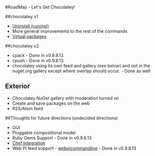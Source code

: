 #RoadMap - Let's Get Chocolatey!

##chocolatey v1  
  
* [Uninstall (cuninst)](https://github.com/ferventcoder/nugetpackages/issues/28)
* More general improvements to the rest of the commands
* [Virtual packages](https://github.com/ferventcoder/nugetpackages/issues/30)

##chocolatey v2  
  
* cpack - Done in v0.9.8.13  
* cpush - Done in v0.9.8.13  
* chocolatey using its own feed and gallery (see below) and not in the nuget.org gallery except where overlap should occur. - Done as well  
  
## Exterior  
  
* Chocolatey NuGet gallery with moderation turned on
* Create and save packages on the web
* RSS/Atom feed

##Thoughts for future directions (undecided directions)  
  
* GUI
* Pluggable compositional model  
* Ruby Gems Support - Done in v0.9.8.13  
* [Chef Integration](http://wiki.opscode.com/display/chef/Resources#Resources-Package)  
* Web PI feed support - [webpicommandline](http://msdn.microsoft.com/en-us/library/gg433092.aspx) - Done in v0.9.8.13  